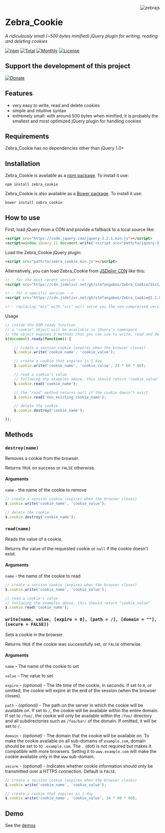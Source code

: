 <img src="https://raw.githubusercontent.com/stefangabos/zebrajs/master/docs/images/logo.png" alt="zebrajs" align="right">

# Zebra_Cookie

*A ridiculously small (~500 bytes minified) jQuery plugin for writing, reading and deleting cookies*

[![npm](https://img.shields.io/npm/v/zebra_cookie.svg)](https://www.npmjs.com/package/zebra_cookie) [![Total](https://img.shields.io/npm/dt/zebra_cookie.svg)](https://www.npmjs.com/package/zebra_cookie) [![Monthly](https://img.shields.io/npm/dm/zebra_cookie.svg)](https://www.npmjs.com/package/zebra_cookie) [![License](https://img.shields.io/npm/l/zebra_cookie.svg)](https://www.npmjs.com/package/zebra_cookie)

## Support the development of this project

[![Donate](https://img.shields.io/badge/Be%20kind%20%7C%20Donate%20$3%20with%20-%20PayPal%20-brightgreen.svg)](https://www.paypal.com/cgi-bin/webscr?cmd=_s-xclick&hosted_button_id=BB4S849EMJH48)

## Features

- very easy to write, read and delete cookies
- simple and intuitive syntax
- extremely small: with around 500 bytes when minified, it is probably the smallest and most optimized jQuery plugin for handling cookies

## Requirements

Zebra_Cookie has no dependencies other than jQuery 1.0+

## Installation

Zebra_Cookie is available as a [npm package](https://www.npmjs.com/package/zebra_cookie). To install it use:

```
npm install zebra_cookie
```

Zebra_Cookie is also available as a [Bower package](http://bower.io/). To install it use:

```
bower install zebra_cookie
```

## How to use

First, load jQuery from a CDN and provide a fallback to a local source like:

```html
<script src="https://code.jquery.com/jquery-3.2.1.min.js"></script>
<script>window.jQuery || document.write('<script src="path/to/jquery-3.2.1.js"><\/script>')</script>
```

Load the Zebra_Cookie jQuery plugin:

```html
<script src="path/to/zebra_cookie.min.js"></script>
```

Alternatively, you can load Zebra_Cookie from [JSDelivr CDN](https://www.jsdelivr.com/) like this:
```html
<!-- for the most recent version -->
<script src="https://cdn.jsdelivr.net/gh/stefangabos/Zebra_Cookie/dist/zebra_cookie.min.js"></script>

<!-- for a specific version -->
<script src="https://cdn.jsdelivr.net/gh/stefangabos/Zebra_Cookie@1.1.0/dist/zebra_cookie.min.js"></script>

<!-- replacing "min" with "src" will serve you the non-compressed version -->
```

Usage

```javascript
// inside the DOM-ready function
// a "cookie" object will be available in jQuery’s namespace
// the object exposes 3 methods that you can use to write, read and delete cookies
$(document).ready(function() {

    // create a session cookie (expires when the browser closes)
    $.cookie.write('cookie_name', 'cookie_value');

    // create a cookie that expires in 1 day
    $.cookie.write('cookie_name', 'cookie_value', 24 * 60 * 60);

    // read a cookie’s value
    // following the examples above, this should return "cookie_value"
    $.cookie.read('cookie_name');

    // the "read" method returns null if the cookie doesn’t exist
    $.cookie.read('non_existing_cookie_name');

    // delete the cookie
    $.cookie.destroy('cookie_name');

});
```

## Methods

### `destroy(name)`

Removes a cookie from the browser.

Returns `TRUE` on success or `FALSE` otherwise.

#### Arguments

`name` - the name of the cookie to remove

```javascript
// create a session cookie (expires when the browser closes)
$.cookie.write('cookie_name', 'cookie_value');

// delete the cookie
$.cookie.destroy('cookie_name');
```

### `read(name)`

Reads the value of a cookie.

Returns the value of the requested cookie or `null` if the cookie doesn't exist.

#### Arguments

`name` - the name of the cookie to read

```javascript
// create a session cookie (expires when the browser closes)
$.cookie.write('cookie_name', 'cookie_value');

// read a cookie's value
// following the examples above, this should return "cookie_value"
$.cookie.read('cookie_name');
```

### `write(name, value, [expire = 0], [path = /], [domain = ""], [secure = FALSE])`

Sets a cookie in the browser.

Returns `TRUE` if the cookie was successfully set, or `FALSE` otherwise.

#### Arguments

`name` - The name of the cookie to set

`value` - The value to set

`expire` - *(optional)* - The life time of the cookie, in seconds. If set to `0`, or omitted, the cookie will expire at the end of the session (when the browser closes).

`path` - *(optional)* - The path on the server in which the cookie will be available on. If set to `/`, the cookie will be available within the entire domain. If set to `/foo/`, the cookie will only be available within the `/foo/` directory and all subdirectories such as `/foo/bar/` of the domain. If omitted, it will be set to `/`.

`domain` - *(optional)* - The domain that the cookie will be available on. To make the cookie available on all sub-domains of `example.com`, domain should be set to to `.example.com`. The `.` (dot) is not required but makes it compatible with more browsers. Setting it to `www.example.com` will make the cookie available only in the `www` sub-domain.

`secure` - *(optional)* - Indicates whether cookie information should only be transmitted over a HTTPS connection. Default is `FALSE`.

```javascript
// create a session cookie (expires when the browser closes)
$.cookie.write('cookie_name', 'cookie_value');

// create a cookie that expires in 1 day
$.cookie.write('cookie_name', 'cookie_value', 24 * 60 * 60);

```

## Demo

See the [demos](http://stefangabos.github.io/Zebra_Cookie/)
